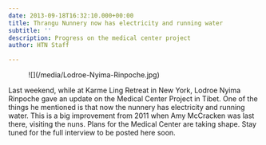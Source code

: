 ```yaml
---
date: 2013-09-18T16:32:10.000+00:00
title: Thrangu Nunnery now has electricity and running water
subtitle: ''
description: Progress on the medical center project
author: HTN Staff

---
```

<figure class="blog-photo">![](/media/Lodroe-Nyima-Rinpoche.jpg)</figure>

Last weekend, while at Karme Ling Retreat in New York, Lodroe Nyima Rinpoche gave an update on the Medical Center Project in Tibet. One of the things he mentioned is that now the nunnery has electricity and running water. This is a big improvement from 2011 when Amy McCracken was last there, visiting the nuns. Plans for the Medical Center are taking shape. Stay tuned for the full interview to be posted here soon.